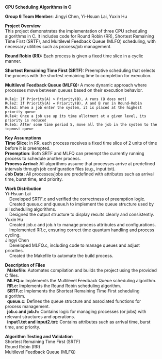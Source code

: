 **CPU Scheduling Algorithms in C**

**Group 6 Team Member:**
Jingyi Chen, Yi-Hsuan Lai, Yuxin Hu


**Project Overview**<br />
This project demonstrates the implementation of three CPU scheduling algorithms in C. It includes code for Round Robin (RR), Shortest Remaining Time First (SRTF), and Multilevel Feedback Queue (MLFQ) scheduling, with necessary utilities such as process/job management.<br />

**Round Robin (RR):** Each process is given a fixed time slice in a cyclic manner.<br />

**Shortest Remaining Time First (SRTF):** Preemptive scheduling that selects the process with the shortest remaining time to completion for execution.<br />

**Multilevel Feedback Queue (MLFQ):** A more dynamic approach where processes move between queues based on their execution behavior.<br />

	Rule1: If Priority(A) > Priority(B), A runs (B does not)
	Rule2: If Priority(A) = Priority(B), A and B run in Round-Robin
	Rule3: When a job enter the system, it is placed at the highest priority queue
	Rule4: Once a job use up its time allotment at a given level, its priority is reduced
	Rule5: After some time period S, move all the job in the system to the topmost queue

**Key Assumptions**<br />
**Time Slice:** In RR, each process receives a fixed time slice of 2 units of time before it is preempted.<br />
**Preemption:**  Both SRTF and MLFQ can preempt the currently running process to schedule another process.<br />
**Process Arrival:** All algorithms assume that processes arrive at predefined intervals through job configuration files (e.g., input.txt).<br />
**Job Data:** All processes/jobs are predefined with attributes such as arrival time, burst time, and priority.<br />

**Work Distribution**<br />
Yi-Hsuan Lai<br />
	&emsp;Developed SRTF.c and verified the correctness of preemption logic.<br />
	&emsp;Created queue.c and queue.h to implement the queue structure used by all scheduling algorithms.<br />
	&emsp;Designed the output structure to display results clearly and consistently.<br />
Yuxin Hu<br />
	&emsp;Created job.c and job.h to manage process attributes and configurations.<br />
	&emsp;Implemented RR.c, ensuring correct time quantum handling and process cycling.<br />
Jingyi Chen<br />
	&emsp;Developed MLFQ.c, including code to manage queues and adjust priorities.<br />
	&emsp;Created the Makefile to automate the build process.<br />

**Description of Files**<br />
&ensp;**Makefile:** Automates compilation and builds the project using the provided C files.<br />
&ensp;**MLFQ.c**: Implements the Multilevel Feedback Queue scheduling algorithm.<br />
&ensp;**RR.c:** Implements the Round Robin scheduling algorithm.<br />
&ensp;**SRTF.c**: Implements the Shortest Remaining Time First scheduling algorithm.<br />
&ensp;**queue.c:** Defines the queue structure and associated functions for process management.<br />
&ensp;**job.c and job.h:** Contains logic for managing processes (or jobs) with relevant structures and operations.<br />
&ensp;**input1.txt and input2.txt:** Contains attributes such as arrival time, burst time, and priority.<br />


**Algorithm Testing and Validation**<br />
Shortest Remaining Time First (SRTF)<br />
Round Robin (RR)<br />
Multilevel Feedback Queue (MLFQ)<br />



